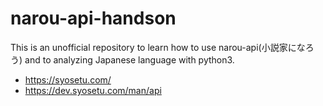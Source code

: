 # narou-api-handson

This is an unofficial repository to learn how to use narou-api(小説家になろう) and to analyzing Japanese language with python3.

* <https://syosetu.com/>
* <https://dev.syosetu.com/man/api>

